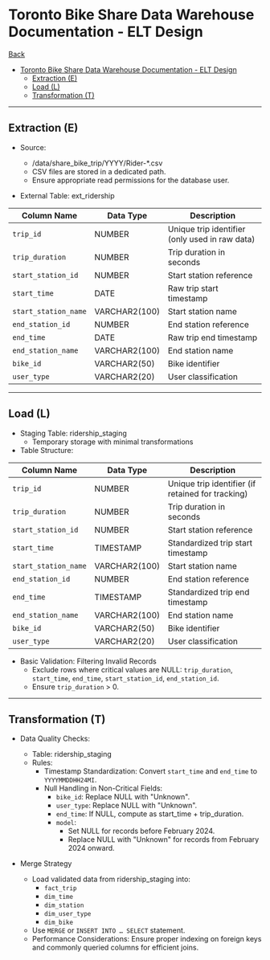 # Toronto Bike Share Data Warehouse Documentation - ELT Design

[Back](../../../../README.md)

- [Toronto Bike Share Data Warehouse Documentation - ELT Design](#toronto-bike-share-data-warehouse-documentation---elt-design)
  - [Extraction (E)](#extraction-e)
  - [Load (L)](#load-l)
  - [Transformation (T)](#transformation-t)

---

## Extraction (E)

- Source:

  - /data/share_bike_trip/YYYY/Rider-\*.csv
  - CSV files are stored in a dedicated path.
  - Ensure appropriate read permissions for the database user.

- External Table: ext_ridership

| Column Name          | Data Type     | Description                                    |
| -------------------- | ------------- | ---------------------------------------------- |
| `trip_id`            | NUMBER        | Unique trip identifier (only used in raw data) |
| `trip_duration`      | NUMBER        | Trip duration in seconds                       |
| `start_station_id`   | NUMBER        | Start station reference                        |
| `start_time`         | DATE          | Raw trip start timestamp                       |
| `start_station_name` | VARCHAR2(100) | Start station name                             |
| `end_station_id`     | NUMBER        | End station reference                          |
| `end_time`           | DATE          | Raw trip end timestamp                         |
| `end_station_name`   | VARCHAR2(100) | End station name                               |
| `bike_id`            | VARCHAR2(50)  | Bike identifier                                |
| `user_type`          | VARCHAR2(20)  | User classification                            |

---

## Load (L)

- Staging Table: ridership_staging
  - Temporary storage with minimal transformations
- Table Structure:

| Column Name          | Data Type     | Description                                       |
| -------------------- | ------------- | ------------------------------------------------- |
| `trip_id`            | NUMBER        | Unique trip identifier (if retained for tracking) |
| `trip_duration`      | NUMBER        | Trip duration in seconds                          |
| `start_station_id`   | NUMBER        | Start station reference                           |
| `start_time`         | TIMESTAMP     | Standardized trip start timestamp                 |
| `start_station_name` | VARCHAR2(100) | Start station name                                |
| `end_station_id`     | NUMBER        | End station reference                             |
| `end_time`           | TIMESTAMP     | Standardized trip end timestamp                   |
| `end_station_name`   | VARCHAR2(100) | End station name                                  |
| `bike_id`            | VARCHAR2(50)  | Bike identifier                                   |
| `user_type`          | VARCHAR2(20)  | User classification                               |

- Basic Validation: Filtering Invalid Records
  - Exclude rows where critical values are NULL: `trip_duration`, `start_time`, `end_time`, `start_station_id`, `end_station_id`.
  - Ensure `trip_duration` > 0.

---

## Transformation (T)

- Data Quality Checks:

  - Table: ridership_staging
  - Rules:
    - Timestamp Standardization: Convert `start_time` and `end_time` to `YYYYMMDDHH24MI`.
    - Null Handling in Non-Critical Fields:
      - `bike_id`: Replace NULL with "Unknown".
      - `user_type`: Replace NULL with "Unknown".
      - `end_time`: If NULL, compute as start_time + trip_duration.
      - `model`:
        - Set NULL for records before February 2024.
        - Replace NULL with "Unknown" for records from February 2024 onward.

- Merge Strategy
  - Load validated data from ridership_staging into:
    - `fact_trip`
    - `dim_time`
    - `dim_station`
    - `dim_user_type`
    - `dim_bike`
  - Use `MERGE` or `INSERT INTO … SELECT` statement.
  - Performance Considerations: Ensure proper indexing on foreign keys and commonly queried columns for efficient joins.
